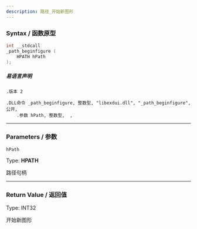 ```yaml
---
description: 路径_开始新图形
---
```


### Syntax / 函数原型

```C++
int __stdcall 
_path_beginfigure (
    HPATH hPath
);
```

##### 易语言声明

```Elang
.版本 2

.DLL命令 _path_beginfigure, 整数型, "libexdui.dll", "_path_beginfigure", 公开, 
    .参数 hPath, 整数型,  , 
```

---

### Parameters / 参数

`hPath`

Type: **HPATH**

路径句柄

---

### Return Value / 返回值

Type: INT32

开始新图形

